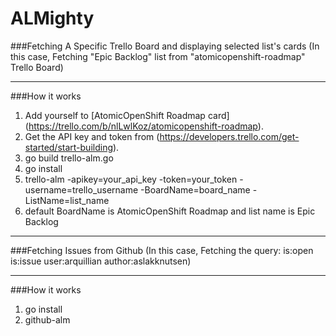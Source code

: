 # ALMighty

###Fetching A Specific Trello Board and displaying selected list's cards
(In this case, Fetching "Epic Backlog" list from "atomicopenshift-roadmap" Trello Board)

----
###How it works
1. Add yourself to [AtomicOpenShift Roadmap card] (https://trello.com/b/nlLwlKoz/atomicopenshift-roadmap).
2. Get the API key and token from (https://developers.trello.com/get-started/start-building).
3. go build trello-alm.go
4. go install
5. trello-alm -apikey=your_api_key -token=your_token -username=trello_username -BoardName=board_name  -ListName=list_name
6. default BoardName is AtomicOpenShift Roadmap and list name is Epic Backlog

----

###Fetching Issues from Github
(In this case, Fetching the query: is:open is:issue user:arquillian author:aslakknutsen)

----

###How it works
1. go install
2. github-alm
